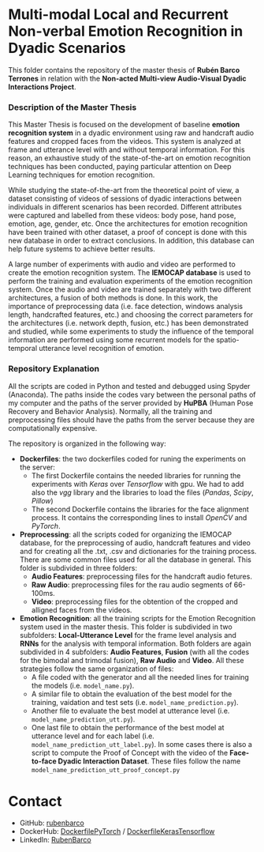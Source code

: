 # Multi-modal Local and Recurrent Non-verbal Emotion Recognition in Dyadic Scenarios

This folder contains the repository of the master thesis of **Rubén Barco Terrones** in relation with the **Non-acted Multi-view Audio-Visual Dyadic Interactions Project**.

### Description of the Master Thesis
This Master Thesis is focused on the development of baseline **emotion recognition system** in a dyadic environment using raw and handcraft audio features and cropped faces from the videos. This system is analyzed at frame and utterance level with and without temporal information. For this reason, an exhaustive study of the state-of-the-art on emotion recognition techniques has been conducted, paying particular attention on Deep Learning techniques for emotion recognition.

While studying the state-of-the-art from the theoretical point of view, a dataset consisting of videos of sessions of dyadic interactions between individuals in different scenarios has been recorded. Different attributes were captured and labelled from these videos: body pose, hand pose, emotion, age, gender, etc. Once the architectures for emotion recognition have been trained with other dataset, a proof of concept is done with this new database in order to extract conclusions. In addition, this database can help future systems to achieve better results.

A large number of experiments with audio and video are performed to create the emotion recognition system. The **IEMOCAP database** is used to perform the training and evaluation experiments of the emotion recognition system. Once the audio and video are trained separately with two different architectures, a fusion of both methods is done. In this work, the importance of preprocessing data (i.e. face detection, windows analysis length, handcrafted features, etc.) and choosing the correct parameters for the architectures (i.e. network depth, fusion, etc.) has been demonstrated and studied, while some experiments to study the influence of the temporal information are performed using some recurrent models for the spatio-temporal utterance level recognition of emotion.

### Repository Explanation

All the scripts are coded in Python and tested and debugged using Spyder (Anaconda). The paths inside the codes vary between the personal paths of my computer and the paths of the server provided by **HuPBA** (Human Pose Recovery and Behavior Analysis). Normally, all the training and preprocessing files should have the paths from the server because they are computationally expensive. 

The repository is organized in the following way: 

* **Dockerfiles**: the two dockerfiles coded for runing the experiments on the server:
  * The first Dockerfile contains the needed libraries for running the experiments with *Keras* over *Tensorflow* with gpu. We had to add also the *vgg* library and the libraries to load the files (*Pandas*, *Scipy*, *Pillow*)
  * The second Dockerfile contains the libraries for the face alignment process. It contains the corresponding lines to install *OpenCV* and *PyTorch*.
* **Preprocessing**: all the scripts coded for organizing the IEMOCAP database, for the preprocessing of audio, handcraft features and video and for creating all the .txt, .csv and dictionaries for the training process. There are some common files used for all the database in general. This folder is subdivided in three folders:
  * **Audio Features**: preprocessing files for the handcraft audio fetures. 
  * **Raw Audio**: preprocessing files for the rau audio segments of 66-100ms.
  * **Video**: preprocessing files for the obtention of the cropped and alligned faces from the videos.
* **Emotion Recognition**: all the training scripts for the Emotion Recognition system used in the master thesis. This folder is subdivided in two subfolders: **Local-Utterance Level** for the frame level analysis and **RNNs** for the analysis with temporal information. Both folders are again subdivided in 4 subfolders: **Audio Features**, **Fusion** (with all the codes for the bimodal and trimodal fusion), **Raw Audio** and **Video**. All these strategies follow the same organization of files:
  * A file coded with the generator and all the needed lines for training the models (i.e. `model_name.py`).
  * A similar file to obtain the evaluation of the best model for the training, vaidation and test sets (i.e. `model_name_prediction.py`).
  * Another file to evaluate the best model at utterance level (i.e. `model_name_prediction_utt.py`).
  * One last file to obtain the performance of the best model at utterance level and for each label (i.e. `model_name_prediction_utt_label.py`).
 In some cases there is also a script to compute the Proof of Concept with the video of the **Face-to-face Dyadic Interaction Dataset**. These files follow the name `model_name_prediction_utt_proof_concept.py`


# Contact

* GitHub: [rubenbarco](https://github.com/rubenbarco/MasterThesis)
* DockerHub: [DockerfilePyTorch](https://hub.docker.com/r/rubenbt/tfm_torch) / [DockerfileKerasTensorflow](https://hub.docker.com/r/rubenbt/tfm_docker1)
* LinkedIn: [RubenBarco](https://www.linkedin.com/in/rub%C3%A9n-barco-terrones-5bb624161/)
